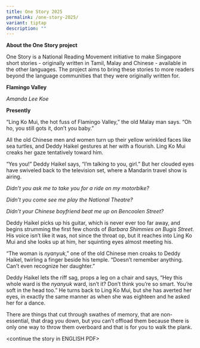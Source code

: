 ```yaml
---
title: One Story 2025
permalink: /one-story-2025/
variant: tiptap
description: ""
---
```

<p><strong>About the One Story project</strong>
</p>
<p>One Story is a National Reading Movement initiative to make Singapore
short stories - originally written in Tamil, Malay and Chinese - available
in the other languages. The project aims to bring these stories to more
readers beyond the language communities that they were originally written
for.</p>
<p><strong>Flamingo Valley</strong>
</p>
<p><em>Amanda Lee Koe</em>
</p>
<p><strong>Presently</strong>
</p>
<p>“Ling Ko Mui, the hot fuss of Flamingo Valley,” the old Malay man says.
“Oh ho, you still gots it, don’t you baby.”</p>
<p>All the old Chinese men and women turn up their yellow wrinkled faces
like sea turtles, and Deddy Haikel gestures at her with a flourish. Ling
Ko Mui creaks her gaze tentatively toward him.</p>
<p>“Yes you!” Deddy Haikel says, “I’m talking to you, girl.” But her clouded
eyes have swiveled back to the television set, where a Mandarin travel
show is airing.</p>
<p><em>Didn’t you ask me to take you for a ride on my motorbike?</em>
</p>
<p><em>Didn’t you come see me play the National Theatre?</em>
</p>
<p><em>Didn’t your Chinese boyfriend beat me up on Bencoolen Street?</em>
</p>
<p>Deddy Haikel picks up his guitar, which is never ever too far away, and
begins strumming the first few chords of <em>Barbara Shimmies on Bugis Street</em>.
His voice isn’t like it was, not since the throat op, but it reaches into
Ling Ko Mui and she looks up at him, her squinting eyes almost meeting
his.</p>
<p>“The woman is <em>nyanyuk</em>,” one of the old Chinese men croaks to Deddy
Haikel, twirling a finger beside his temple. “Doesn’t remember anything.
Can’t even recognize her daughter.”</p>
<p>Deddy Haikel lets the riff sag, props a leg on a chair and says, “Hey
this whole ward is the <em>nyanyuk </em>ward, isn’t it? Don’t think you’re
so smart. You’re soft in the head too.” He turns back to Ling Ko Mui, but
she has averted her eyes, in exactly the same manner as when she was eighteen
and he asked her for a dance.</p>
<p>There are things that cut through swathes of memory, that are non-essential,
that drag you down, but you can’t offload them because there is only one
way to throw them overboard and that is for you to walk the plank.</p>
<p></p>
<p>&lt;continue the story in ENGLISH PDF&gt;</p>
<p></p>
<p></p>
<p></p>
<p></p>
<p></p>
